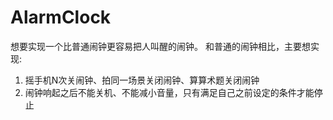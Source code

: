 # AlarmClock
想要实现一个比普通闹钟更容易把人叫醒的闹钟。
和普通的闹钟相比，主要想实现:
1. 摇手机N次关闹钟、拍同一场景关闭闹钟、算算术题关闭闹钟
2. 闹钟响起之后不能关机、不能减小音量，只有满足自己之前设定的条件才能停止
